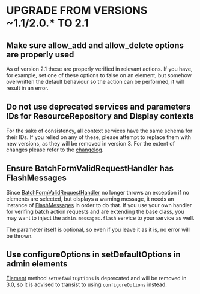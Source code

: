 # UPGRADE FROM VERSIONS ~1.1/2.0.* TO 2.1

## Make sure allow_add and allow_delete options are properly used

As of version 2.1 these are properly verified in relevant actions. If you have,
for example, set one of these options to false on an element, but somehow overwritten
the default behaviour so the action can be performed, it will result in an error.

## Do not use deprecated services and parameters IDs for ResourceRepository and Display contexts

For the sake of consistency, all context services have the same schema for their IDs.
If you relied on any of these, please attempt to replace them with new versions, as
they will be removed in version 3. For the extent of changes please refer to the
[changelog](CHANGELOG-2.1.md#deprecated-inconsintent-service-definitions-and-parameters-for-resourcerepository-and-display-contexts).

## Ensure BatchFormValidRequestHandler has FlashMessages

Since [BatchFormValidRequestHandler](Admin/CRUD/Context/Request/BatchFormValidRequestHandler.php)
no longer throws an exception if no elements are selected, but displays a warning
message, it needs an instance of [FlashMessages](Message/FlashMessages.php) in order
to do that. If you use your own handler for verifing batch action requests and are
extending the base class, you may want to inject the `admin.messages.flash` service
to your service as well.

The parameter itself is optional, so even if you leave it as it is, no error will
be thrown.

## Use configureOptions in setDefaultOptions in admin elements

[Element](Admin/Element.php) method `setDefaultOptions` is deprecated and will
be removed in 3.0, so it is advised to transist to using `configureOptions` instead.
